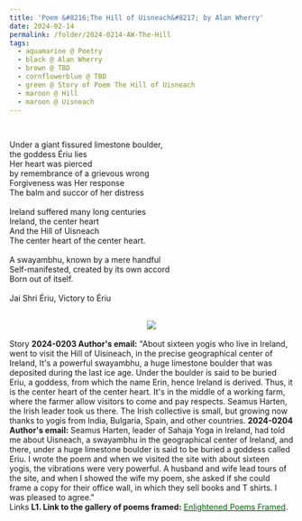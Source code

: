 ```yaml
---
title: 'Poem &#8216;The Hill of Uisneach&#8217; by Alan Wherry'
date: 2024-02-14
permalink: /folder/2024-0214-AW-The-Hill
tags:
  - aquamarine @ Poetry
  - black @ Alan Wherry
  - brown @ TBD
  - cornflowerblue @ TBD
  - green @ Story of Poem The Hill of Uisneach
  - maroon @ Hill
  - maroon @ Uisneach
---
```


<br>

<p>
Under a giant fissured limestone boulder,<br>
the goddess Ériu lies<br>
Her heart was pierced<br>
by remembrance of a grievous wrong<br>
Forgiveness was Her response<br>
The balm and succor of her distress<br>
<br>
Ireland suffered many long centuries<br>
Ireland, the center heart<br>
And the Hill of Uisneach<br>
The center heart of the center heart.<br>
<br>
A swayambhu, known by a mere handful<br>
Self-manifested, created by its own accord<br>
Born out of itself.<br>
<br>
Jai Shri Ériu, Victory to Ériu<br>
</p>

<br>

<div style="text-align: center"><img src="/images/Poem_'The_Hill_of_Uiseneach'_by_Alan_Wherry.jpg" /></div>

<br>

<wave-list>
<list-title color="DarkSeaGreen" width="25">Story</list-title>
  <list-item color="BlanchedAlmond"  width="280"><b>2024-0203 Author's email:</b> "About sixteen yogis who live in Ireland, went to visit the Hill of Uisineach, in the precise geographical center of Ireland, It's a powerful swayambhu, a huge limestone boulder that was deposited during the last ice age. Under the boulder is said to be buried Eriu, a goddess, from which the name Erin, hence Ireland is derived. Thus, it is the center heart of the center heart. It's in the middle of a working farm, where the farmer allow visitors to come and pay respects. Seamus Harten, the Irish leader took us there. The Irish collective is small, but growing now thanks to yogis from India, Bulgaria, Spain, and other countries.</list-item>
  <list-item color="Lavender"  width="280"><b>2024-0204 Author's email:</b> Seamus Harten, leader of Sahaja Yoga in Ireland, had told me about Uisneach, a swayambhu in the geographical center of Ireland, and there, under a huge limestone boulder is said to be buried a goddess called Eriu. I wrote the poem and when we visited the site with about sixteen yogis, the vibrations were very powerful. A husband and wife lead tours of the site, and when I showed the wife my poem, she asked if she could frame a copy for their office wall, in which they sell books and T shirts. I was pleased to agree."</list-item>
</wave-list>

<br>

<wave-list>
<list-title color="DarkSeaGreen" width="25">Links</list-title>
  <list-item color="BlanchedAlmond"  width="285"><b> L1. Link to the gallery of poems framed:</b> <a href="https://imageevent.com/sahaja/art/enlightenedpoemsframed"><font color="DarkGreen">Enlightened Poems Framed</font></a>. </list-item>
</wave-list>